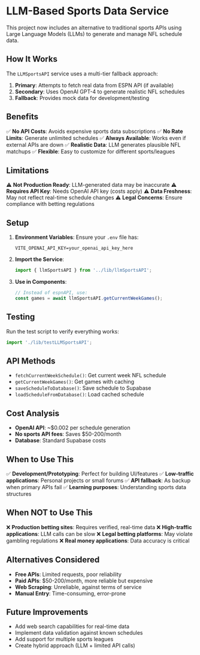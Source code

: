 # LLM-Based Sports Data Service

This project now includes an alternative to traditional sports APIs using Large Language Models (LLMs) to generate and manage NFL schedule data.

## How It Works

The `LLMSportsAPI` service uses a multi-tier fallback approach:

1. **Primary**: Attempts to fetch real data from ESPN API (if available)
2. **Secondary**: Uses OpenAI GPT-4 to generate realistic NFL schedules
3. **Fallback**: Provides mock data for development/testing

## Benefits

✅ **No API Costs**: Avoids expensive sports data subscriptions
✅ **No Rate Limits**: Generate unlimited schedules
✅ **Always Available**: Works even if external APIs are down
✅ **Realistic Data**: LLM generates plausible NFL matchups
✅ **Flexible**: Easy to customize for different sports/leagues

## Limitations

⚠️ **Not Production Ready**: LLM-generated data may be inaccurate
⚠️ **Requires API Key**: Needs OpenAI API key (costs apply)
⚠️ **Data Freshness**: May not reflect real-time schedule changes
⚠️ **Legal Concerns**: Ensure compliance with betting regulations

## Setup

1. **Environment Variables**: Ensure your `.env` file has:
   ```env
   VITE_OPENAI_API_KEY=your_openai_api_key_here
   ```

2. **Import the Service**:
   ```typescript
   import { llmSportsAPI } from '../lib/llmSportsAPI';
   ```

3. **Use in Components**:
   ```typescript
   // Instead of espnAPI, use:
   const games = await llmSportsAPI.getCurrentWeekGames();
   ```

## Testing

Run the test script to verify everything works:

```typescript
import './lib/testLLMSportsAPI';
```

## API Methods

- `fetchCurrentWeekSchedule()`: Get current week NFL schedule
- `getCurrentWeekGames()`: Get games with caching
- `saveScheduleToDatabase()`: Save schedule to Supabase
- `loadScheduleFromDatabase()`: Load cached schedule

## Cost Analysis

- **OpenAI API**: ~$0.002 per schedule generation
- **No sports API fees**: Saves $50-200/month
- **Database**: Standard Supabase costs

## When to Use This

✅ **Development/Prototyping**: Perfect for building UI/features
✅ **Low-traffic applications**: Personal projects or small forums
✅ **API fallback**: As backup when primary APIs fail
✅ **Learning purposes**: Understanding sports data structures

## When NOT to Use This

❌ **Production betting sites**: Requires verified, real-time data
❌ **High-traffic applications**: LLM calls can be slow
❌ **Legal betting platforms**: May violate gambling regulations
❌ **Real money applications**: Data accuracy is critical

## Alternatives Considered

- **Free APIs**: Limited requests, poor reliability
- **Paid APIs**: $50-200/month, more reliable but expensive
- **Web Scraping**: Unreliable, against terms of service
- **Manual Entry**: Time-consuming, error-prone

## Future Improvements

- Add web search capabilities for real-time data
- Implement data validation against known schedules
- Add support for multiple sports leagues
- Create hybrid approach (LLM + limited API calls)